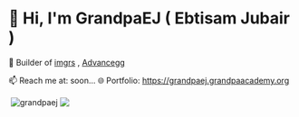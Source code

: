 # 👋 Hi, I'm GrandpaEJ ( Ebtisam Jubair )

🎨 Builder of [imgrs](https://github.com/GrandpaEJ/imgrs) , [Advancegg](https://github.com/GrandpaEJ/advancegg)

📫 Reach me at: soon...
🌐 Portfolio: https://grandpaej.grandpaacademy.org

<p>&nbsp;<img align="center" src="https://github-readme-stats.vercel.app/api?username=grandpaej&show_icons=true&locale=en" alt="grandpaej" />
<!-- Top Languages -->
<img align="center" src="https://github-readme-stats.vercel.app/api/top-langs/?username=GrandpaEJ&layout=compact&theme=radical">

